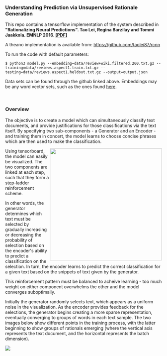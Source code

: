 ### Understanding Prediction via Unsupervised Rationale Generation

This repo contains a tensorflow implementation of the system described in <br>
<b>"Rationalizing Neural Predictions". Tao Lei, Regina Barzilay and Tommi Jaakkola. EMNLP 2016.  [[PDF]](https://people.csail.mit.edu/taolei/papers/emnlp16_rationale.pdf)</b>

A theano implementation is available from: https://github.com/taolei87/rcnn


To run the code with default parameters:
```
$ python3 model.py --embedding=data/review+wiki.filtered.200.txt.gz --training=data/reviews.aspect1.train.txt.gz --testing=data/reviews.aspect1.heldout.txt.gz --output=output.json
```

Data sets can be found through the github linked above. Embeddings may be any word vector sets, such as the ones found [here](http://nlp.stanford.edu/projects/glove/).

<br>

### Overview

The objective is to create a model which can simultaneously classify text documents, and provide justifications for those classifications via the text itself. By specifying two sub-components - a Generator and an Encoder - and training them in concert, the model learns to choose concise phrases which are then used to make the classification. 

<img src="https://cloud.githubusercontent.com/assets/1062829/21734445/665aa81c-d431-11e6-9c6b-e2eb2118c5c5.png" width=360  align="right">
Using tensorboard, the model can easily be visualized. The two components are linked at each step, such that they form a step-ladder reinforcement scheme. 

In other words, the generator determines which text must be selected by gradually increasing or decreasing the probability of selection based on the encoder's ability to predict a classification on the selection. In turn, the encoder learns to predict the correct classification for a given text based on the snippets of text given by the generator. 

This reinforcement pattern must be balanced to acheive learning - too much weight on either component overwhelms the other and the model converges suboptimally. 


Initially the generator randomly selects text, which appears as a uniform noise in the visualization. As the encoder provides feedback for the selections, the generator begins creating a more sparse representation, eventually converging to groups of words in each text sample. The two images below show different points in the training process, with the latter beginning to show groups of rationals emerging (where the vertical axis represents the text document, and the horizontal represents the batch dimension). 

<img src="https://cloud.githubusercontent.com/assets/1062829/21827821/48be153c-d75b-11e6-955a-8869cd89e123.png">




